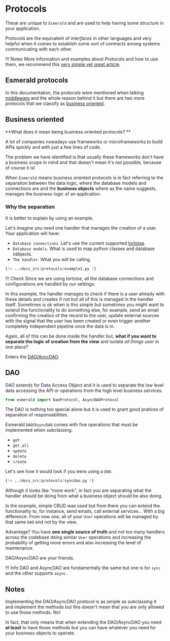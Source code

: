 # Protocols

These are unique to `Esmerald` and are used to help having some structure in your application.

Protocols are the equivalent of *interfaces* in other languages and very helpful when it comes to establish some
sort of *contracts* among systems communicating with each other.

!!! Notes
    More information and examples about Protocols and how to use them, we recommend this
    [very simple yet great article](https://andrewbrookins.com/technology/building-implicit-interfaces-in-python-with-protocol-classes/).

## Esmerald protocols

In this documentation, the protocols were mentioned when talking [middleware](./middleware/middleware.md) and the whole
reason behind it but there are two more protocols that we classify as [business oriented](#business-oriented).

## Business oriented

**What does it mean being business oriented protocols? **

A lot of companies nowadays use frameworks or microframeworks to build APIs quickly and with just a few lines of code.

The problem we have identified is that usually these frameworks don't have a business scope in mind and that
doesn't mean it's not possible, because of course it is!

When `Esmerald` means business oriented protocols is in fact referring to the separation between the data logic,
where the database models and connections are and the **business objects** where as the name suggests, manages the
business logic of an application.

### Why the separation

It is better to explain by using an example.

Let's imagine you need one handler that manages the creation of a user. Your application will have:

* `Database connections`. Let's use the current supported [tortoise](./databases/tortoise/tortoise.md).
* `Database models`. What is used to map python classes and database obbjects.
* `The handler`. What you will be calling.

```python
{!> ../docs_src/protocols/example1.py !}
```

!!! Check
    Since we are using tortoise, all the database connections and configurations are handled by our settings.

In this example, the handler manages to check if there is a user already with these details and creates if not but all
of this is managed in the handler itself. Sometimes is ok when is this simple but sometimes you might want to extend
the functionality to do something else, for example, send an email confirming the creation of the record to the user,
update external sources with the signal that the user has been created or even trigger another completely independent
pipeline once the data is in.

Again, all of this can be done inside the handler but,
**what if you want to separate the logic of creation from the view** and isolate *all things user* in one place?

Enters the [DAO/AyncDAO](#dao).

## DAO

DAO extends for Data Access Object and it is used to separate the low level data accessing the API or operations
from the high level business services.

```python
from esmerald import DaoProtocol, AsyncDAOProtocol
```

The DAO is nothing too special alone but it is used to grant good pratices of separation of responsabilities.

Esmerald `DAO`/`AsyncDAO` comes with five operations that must be implemented when subclassing.

* `get`
* `get_all`
* `update`
* `delete`
* `create`

Let's see how it would look if you were using a `DAO`.

```python
{!> ../docs_src/protocols/syncdao.py !}
```

Although it looks like "more work", in fact you are separating what the handler should be doing from what a business
object should be also doing.

In the example, simple CRUD was used but from there you can extend the functionality to, for instance, send emails,
call external services... With a big difference. From now one, all of your `User` operations will be managed by
that same `DAO` and not by the view. 

Advantage? You have **one single source of truth** and not too many handlers
across the codebase doing similar `User` operations and increasing the probability of getting more errors and
also increasing the level of maintenance.

DAO/AsyncDAO are your friends.

!!! Info
    DAO and AsyncDAO are fundamentally the same but one is for `sync` and the other supports `async`.

## Notes

Implementing the DAO/AsyncDAO protocol is as simple as subclassing it and implement the methods but this doesn't mean
that you are only allowed to use those methods. No! 

In fact, that only means that when extending the DAO/AsyncDAO
you need **at least** to have those methods but you can have whatever you need for your business objects to operate.

